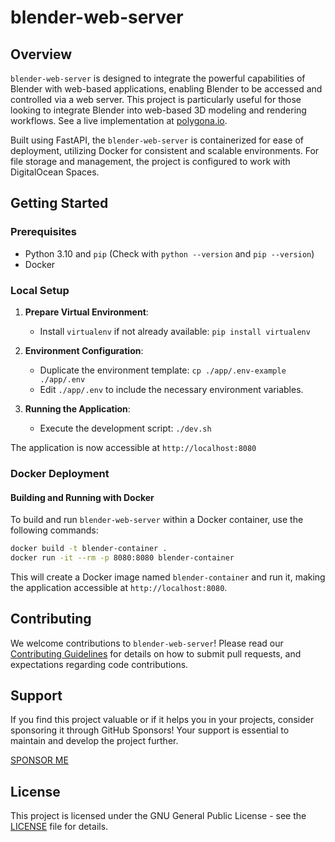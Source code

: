 # blender-web-server

## Overview
`blender-web-server` is designed to integrate the powerful capabilities of Blender with web-based applications, enabling Blender to be accessed and controlled via a web server. This project is particularly useful for those looking to integrate Blender into web-based 3D modeling and rendering workflows. See a live implementation at [polygona.io](https://polygona.io).

Built using FastAPI, the `blender-web-server` is containerized for ease of deployment, utilizing Docker for consistent and scalable environments. For file storage and management, the project is configured to work with DigitalOcean Spaces.

## Getting Started

### Prerequisites
- Python 3.10 and `pip` (Check with `python --version` and `pip --version`)
- Docker

### Local Setup
1. **Prepare Virtual Environment**:
   - Install `virtualenv` if not already available: `pip install virtualenv`

2. **Environment Configuration**:
   - Duplicate the environment template: `cp ./app/.env-example ./app/.env`
   - Edit `./app/.env` to include the necessary environment variables.

3. **Running the Application**:
   - Execute the development script: `./dev.sh`

The application is now accessible at `http://localhost:8080`

### Docker Deployment

#### Building and Running with Docker
To build and run `blender-web-server` within a Docker container, use the following commands:

```bash
docker build -t blender-container .
docker run -it --rm -p 8080:8080 blender-container
```

This will create a Docker image named `blender-container` and run it, making the application accessible at `http://localhost:8080`.

## Contributing
We welcome contributions to `blender-web-server`! Please read our [Contributing Guidelines](CONTRIBUTING.md) for details on how to submit pull requests, and expectations regarding code contributions.


## Support
If you find this project valuable or if it helps you in your projects, consider sponsoring it through GitHub Sponsors! Your support is essential to maintain and develop the project further.

[SPONSOR ME](https://github.com/sponsors/leota)

## License
This project is licensed under the GNU General Public License - see the [LICENSE](LICENSE.md) file for details.

